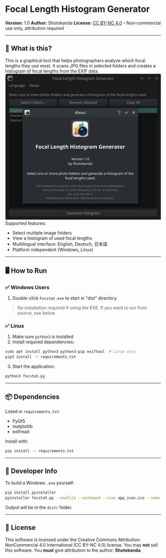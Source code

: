 # Focal Length Histogram Generator

**Version:** 1.0
**Author:** Shotokanda
**License:** [CC BY-NC 4.0](https://creativecommons.org/licenses/by-nc/4.0/) – Non-commercial use only, attribution required

---

## 📸 What is this?

This is a graphical tool that helps photographers analyze which focal lengths they use most. It scans JPG files in selected folders and creates a histogram of focal lengths from the EXIF data.
![Screenshot of the application](assets/sc1.png)
Supported features:
- Select multiple image folders
- View a histogram of used focal lengths
- Multilingual interface: English, Deutsch, 日本語
- Platform independent (Windows, Linux)

---

## 🖥️ How to Run

### ✅ Windows Users
1. Double-click `Focstat.exe` to start in "dist" directory. 

> No installation required if using the EXE. If you want to run from source, see below.

### ✅ Linux 
1. Make sure `python3` is installed
2. Install required dependencies:

```bash
sudo apt install python3 python3-pip exiftool  # Linux only
pip3 install -r requirements.txt
```

3. Start the application:

```bash
python3 focstat.py
```

---

## 📦 Dependencies

Listed in `requirements.txt`:
- PyQt5
- matplotlib
- exifread

Install with:
```bash
pip install -r requirements.txt
```

---

## 🔧 Developer Info

To build a Windows `.exe` yourself:
```bash
pip install pyinstaller
pyinstaller focstat.py --onefile --windowed --icon app_icon.ico --name Focstat
```
Output will be in the `dist/` folder.

---

## 📄 License

This software is licensed under the Creative Commons Attribution-NonCommercial 4.0 International (CC BY-NC 4.0) license.
You may **not** sell this software.
You **must** give attribution to the author: **Shotokanda**.
